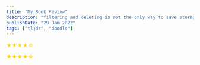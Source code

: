 ```yaml
---
title: "My Book Review"
description: "filtering and deleting is not the only way to save storage."
publishDate: "29 Jan 2022"
tags: ["tl;dr", "doodle"]
---
```




<span style="color: gold;">★★★★☆</span>

<span style="color: gold; font-size: 14px;">★★★★☆</span>

